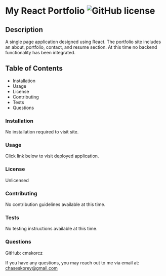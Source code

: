 # My React Portfolio ![GitHub license](https://img.shields.io/badge/license-Unlicensed-blue)
## Description
A single page application designed using React. The portfolio site includes an about, portfolio, contact, and resume section. At this time no backend functionality has been integrated.
## Table of Contents
- Installation
- Usage
- License
- Contributing
- Tests
- Questions
### Installation
No installation required to visit site.
### Usage
Click link below to visit deployed application.
### License
Unlicensed
### Contributing
No contribution guidelines available at this time.
### Tests
No testing instructions available at this time.
### Questions
GitHub: cmskorcz

If you have any questions, you may reach out to me via email at: chaseskorey@gmail.com
